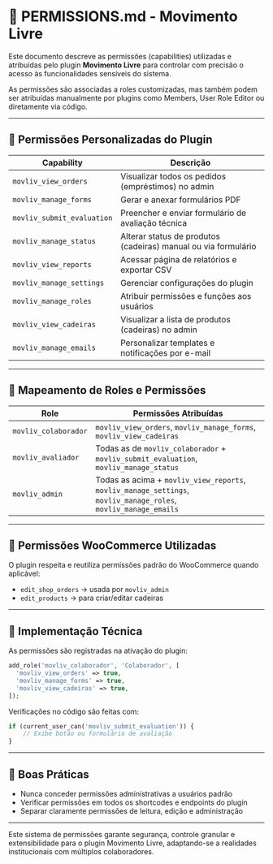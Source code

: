 # 🔐 PERMISSIONS.md - Movimento Livre

Este documento descreve as permissões (capabilities) utilizadas e atribuídas pelo plugin **Movimento Livre** para controlar com precisão o acesso às funcionalidades sensíveis do sistema.

As permissões são associadas a roles customizadas, mas também podem ser atribuídas manualmente por plugins como Members, User Role Editor ou diretamente via código.

---

## 🧾 Permissões Personalizadas do Plugin

| Capability                 | Descrição                                                      |
| -------------------------- | -------------------------------------------------------------- |
| `movliv_view_orders`       | Visualizar todos os pedidos (empréstimos) no admin             |
| `movliv_manage_forms`      | Gerar e anexar formulários PDF                                 |
| `movliv_submit_evaluation` | Preencher e enviar formulário de avaliação técnica             |
| `movliv_manage_status`     | Alterar status de produtos (cadeiras) manual ou via formulário |
| `movliv_view_reports`      | Acessar página de relatórios e exportar CSV                    |
| `movliv_manage_settings`   | Gerenciar configurações do plugin                              |
| `movliv_manage_roles`      | Atribuir permissões e funções aos usuários                     |
| `movliv_view_cadeiras`     | Visualizar a lista de produtos (cadeiras) no admin             |
| `movliv_manage_emails`     | Personalizar templates e notificações por e-mail               |

---

## 🎯 Mapeamento de Roles e Permissões

| Role                 | Permissões Atribuídas                                                                                           |
| -------------------- | --------------------------------------------------------------------------------------------------------------- |
| `movliv_colaborador` | `movliv_view_orders`, `movliv_manage_forms`, `movliv_view_cadeiras`                                             |
| `movliv_avaliador`   | Todas as de `movliv_colaborador` + `movliv_submit_evaluation`, `movliv_manage_status`                           |
| `movliv_admin`       | Todas as acima + `movliv_view_reports`, `movliv_manage_settings`, `movliv_manage_roles`, `movliv_manage_emails` |

---

## 📌 Permissões WooCommerce Utilizadas

O plugin respeita e reutiliza permissões padrão do WooCommerce quando aplicável:

- `edit_shop_orders` → usada por `movliv_admin`
- `edit_products` → para criar/editar cadeiras

---

## 🔧 Implementação Técnica

As permissões são registradas na ativação do plugin:

```php
add_role('movliv_colaborador', 'Colaborador', [
  'movliv_view_orders' => true,
  'movliv_manage_forms' => true,
  'movliv_view_cadeiras' => true,
]);
```

Verificações no código são feitas com:

```php
if (current_user_can('movliv_submit_evaluation')) {
    // Exibe botão ou formulário de avaliação
}
```

---

## 🧠 Boas Práticas

- Nunca conceder permissões administrativas a usuários padrão
- Verificar permissões em todos os shortcodes e endpoints do plugin
- Separar claramente permissões de leitura, edição e administração

---

Este sistema de permissões garante segurança, controle granular e extensibilidade para o plugin Movimento Livre, adaptando-se a realidades institucionais com múltiplos colaboradores.

